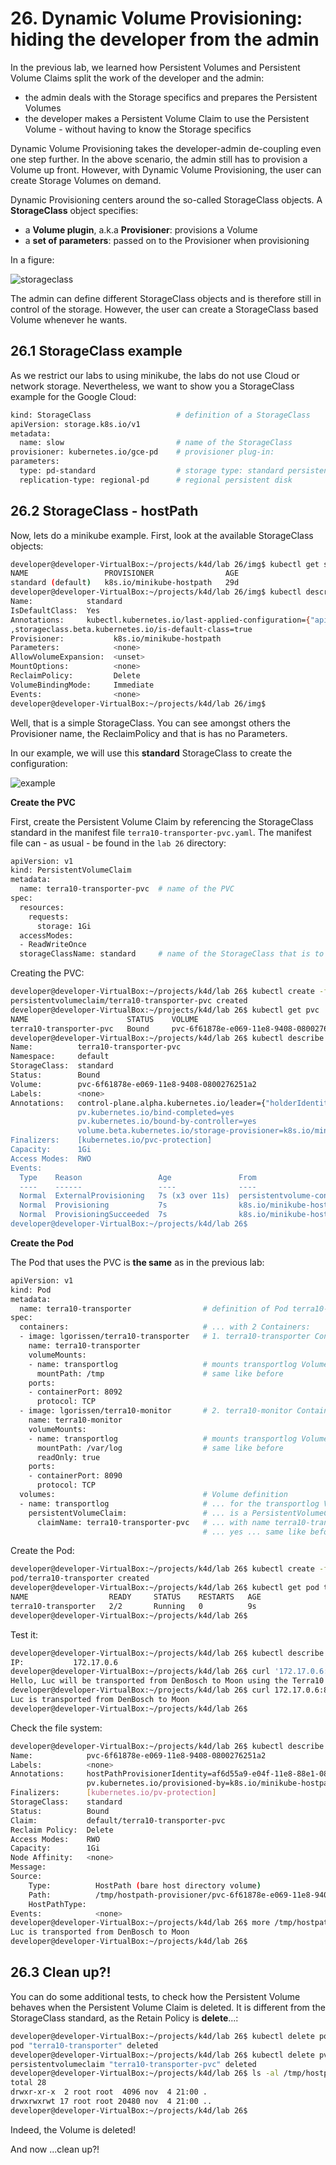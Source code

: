 # 26. Dynamic Volume Provisioning: hiding the developer from the admin

In the previous lab, we learned how Persistent Volumes and Persistent Volume Claims split the work of the developer and the admin:
- the admin deals with the Storage specifics and prepares the Persistent Volumes
- the developer makes a Persistent Volume Claim to use the Persistent Volume - without having to know the Storage specifics  

Dynamic Volume Provisioning takes the developer-admin de-coupling even one step further. In the above scenario, the admin still has to provision a Volume up front. However, with Dynamic Volume Provisioning, the user can create Storage Volumes on demand. 

Dynamic Provisioning centers around the so-called StorageClass objects. A **StorageClass** object specifies:

- a **Volume plugin**, a.k.a **Provisioner**: provisions a Volume
- a **set of parameters**: passed on to the Provisioner when provisioning 


In a figure:

![storageclass](img/lab26-dynamic-volumes.png)


The admin can define different StorageClass objects and is therefore still in control of the storage. However, the user can create a StorageClass based Volume whenever he wants.


## 26.1 StorageClass example

As we restrict our labs to using minikube, the labs do not use Cloud or network storage. Nevertheless, we want to show you a StorageClass example for the Google Cloud:

```bash
kind: StorageClass                   # definition of a StorageClass
apiVersion: storage.k8s.io/v1
metadata:
  name: slow                         # name of the StorageClass
provisioner: kubernetes.io/gce-pd    # provisioner plug-in: 
parameters:
  type: pd-standard                  # storage type: standard persistent disk
  replication-type: regional-pd      # regional persistent disk
```

## 26.2 StorageClass - hostPath

Now, lets do a minikube example. First, look at the available StorageClass objects:

```bash
developer@developer-VirtualBox:~/projects/k4d/lab 26/img$ kubectl get sc
NAME                 PROVISIONER                AGE
standard (default)   k8s.io/minikube-hostpath   29d
developer@developer-VirtualBox:~/projects/k4d/lab 26/img$ kubectl describe sc standard 
Name:            standard
IsDefaultClass:  Yes
Annotations:     kubectl.kubernetes.io/last-applied-configuration={"apiVersion":"storage.k8s.io/v1","kind":"StorageClass","metadata":{"annotations":{"storageclass.beta.kubernetes.io/is-default-class":"true"},"labels":{"addonmanager.kubernetes.io/mode":"Reconcile"},"name":"standard","namespace":""},"provisioner":"k8s.io/minikube-hostpath"}
,storageclass.beta.kubernetes.io/is-default-class=true
Provisioner:           k8s.io/minikube-hostpath
Parameters:            <none>
AllowVolumeExpansion:  <unset>
MountOptions:          <none>
ReclaimPolicy:         Delete
VolumeBindingMode:     Immediate
Events:                <none>
developer@developer-VirtualBox:~/projects/k4d/lab 26/img$
```

Well, that is a simple StorageClass. You can see amongst others the Provisioner name, the ReclaimPolicy and that is has no Parameters. 

In our example, we will use this **standard** StorageClass to create the configuration:

![example](img/lab26-dynamic-volumes-example.png)

**Create the PVC**

First, create the Persistent Volume Claim by referencing the StorageClass standard in the manifest file `terra10-transporter-pvc.yaml`. The manifest file can - as usual - be found in the `lab 26` directory:

```bash
apiVersion: v1
kind: PersistentVolumeClaim
metadata:
  name: terra10-transporter-pvc  # name of the PVC
spec:
  resources:
    requests:
      storage: 1Gi
  accessModes:
  - ReadWriteOnce
  storageClassName: standard     # name of the StorageClass that is to be used
```

Creating the PVC:

```bash
developer@developer-VirtualBox:~/projects/k4d/lab 26$ kubectl create -f terra10-transporter-pvc.yaml 
persistentvolumeclaim/terra10-transporter-pvc created
developer@developer-VirtualBox:~/projects/k4d/lab 26$ kubectl get pvc
NAME                      STATUS    VOLUME                                     CAPACITY   ACCESS MODES   STORAGECLASS   AGE
terra10-transporter-pvc   Bound     pvc-6f61878e-e069-11e8-9408-0800276251a2   1Gi        RWO            standard       5s
developer@developer-VirtualBox:~/projects/k4d/lab 26$ kubectl describe pvc terra10-transporter-pvc 
Name:          terra10-transporter-pvc
Namespace:     default
StorageClass:  standard
Status:        Bound
Volume:        pvc-6f61878e-e069-11e8-9408-0800276251a2
Labels:        <none>
Annotations:   control-plane.alpha.kubernetes.io/leader={"holderIdentity":"af6d55ea-e04f-11e8-88e1-0800276251a2","leaseDurationSeconds":15,"acquireTime":"2018-11-04T19:40:11Z","renewTime":"2018-11-04T19:40:17Z","lea...
               pv.kubernetes.io/bind-completed=yes
               pv.kubernetes.io/bound-by-controller=yes
               volume.beta.kubernetes.io/storage-provisioner=k8s.io/minikube-hostpath
Finalizers:    [kubernetes.io/pvc-protection]
Capacity:      1Gi
Access Modes:  RWO
Events:
  Type    Reason                 Age               From                                                           Message
  ----    ------                 ----              ----                                                           -------
  Normal  ExternalProvisioning   7s (x3 over 11s)  persistentvolume-controller                                    waiting for a volume to be created, either by external provisioner "k8s.io/minikube-hostpath" or manually created by system administrator
  Normal  Provisioning           7s                k8s.io/minikube-hostpath af6d55ea-e04f-11e8-88e1-0800276251a2  External provisioner is provisioning volume for claim "default/terra10-transporter-pvc"
  Normal  ProvisioningSucceeded  7s                k8s.io/minikube-hostpath af6d55ea-e04f-11e8-88e1-0800276251a2  Successfully provisioned volume pvc-6f61878e-e069-11e8-9408-0800276251a2
developer@developer-VirtualBox:~/projects/k4d/lab 26$
```

**Create the Pod**

The Pod that uses the PVC is **the same** as in the previous lab:

```bash
apiVersion: v1
kind: Pod
metadata:
  name: terra10-transporter                # definition of Pod terra10-transporter
spec:
  containers:                              # ... with 2 Containers:
  - image: lgorissen/terra10-transporter   # 1. terra10-transporter Container
    name: terra10-transporter
    volumeMounts:
    - name: transportlog                   # mounts transportlog Volume
      mountPath: /tmp                      # same like before
    ports:
    - containerPort: 8092
      protocol: TCP
  - image: lgorissen/terra10-monitor       # 2. terra10-monitor Container
    name: terra10-monitor
    volumeMounts:
    - name: transportlog                   # mounts transportlog Volume
      mountPath: /var/log                  # same like before
      readOnly: true
    ports:
    - containerPort: 8090
      protocol: TCP
  volumes:                                 # Volume definition
  - name: transportlog                     # ... for the transportlog Volume
    persistentVolumeClaim:                 # ... is a PersistentVolumeClaim
      claimName: terra10-transporter-pvc   # ... with name terra10-transporter-pvc
                                           # ... yes ... same like before!
```

Create the Pod:

```bash
developer@developer-VirtualBox:~/projects/k4d/lab 26$ kubectl create -f terra10-transporter.yaml 
pod/terra10-transporter created
developer@developer-VirtualBox:~/projects/k4d/lab 26$ kubectl get pod terra10-transporter 
NAME                  READY     STATUS    RESTARTS   AGE
terra10-transporter   2/2       Running   0          9s
developer@developer-VirtualBox:~/projects/k4d/lab 26$ 
```

Test it:

```bash
developer@developer-VirtualBox:~/projects/k4d/lab 26$ kubectl describe pod terra10-transporter | grep "^IP:"
IP:           172.17.0.6
developer@developer-VirtualBox:~/projects/k4d/lab 26$ curl '172.17.0.6:8090/?name=Luc&from=DenBosch&to=Moon'
Hello, Luc will be transported from DenBosch to Moon using the Terra10 transporter service
developer@developer-VirtualBox:~/projects/k4d/lab 26$ curl 172.17.0.6:8092
Luc is transported from DenBosch to Moon
developer@developer-VirtualBox:~/projects/k4d/lab 26$
```

Check the file system:

```bash
developer@developer-VirtualBox:~/projects/k4d/lab 26$ kubectl describe pv pvc-6f61878e-e069-11e8-9408-0800276251a2 
Name:            pvc-6f61878e-e069-11e8-9408-0800276251a2
Labels:          <none>
Annotations:     hostPathProvisionerIdentity=af6d55a9-e04f-11e8-88e1-0800276251a2
                 pv.kubernetes.io/provisioned-by=k8s.io/minikube-hostpath
Finalizers:      [kubernetes.io/pv-protection]
StorageClass:    standard
Status:          Bound
Claim:           default/terra10-transporter-pvc
Reclaim Policy:  Delete
Access Modes:    RWO
Capacity:        1Gi
Node Affinity:   <none>
Message:         
Source:
    Type:          HostPath (bare host directory volume)
    Path:          /tmp/hostpath-provisioner/pvc-6f61878e-e069-11e8-9408-0800276251a2
    HostPathType:  
Events:            <none>
developer@developer-VirtualBox:~/projects/k4d/lab 26$ more /tmp/hostpath-provisioner/pvc-6f61878e-e069-11e8-9408-0800276251a2/transporter.log 
Luc is transported from DenBosch to Moon
developer@developer-VirtualBox:~/projects/k4d/lab 26$ 
```

## 26.3 Clean up?!

You can do some additional tests, to check how the Persistent Volume behaves when the Persistent Volume Claim is deleted. It is different from the StorageClass standard, as the Retain Policy is **delete**...:

```bash
developer@developer-VirtualBox:~/projects/k4d/lab 26$ kubectl delete pod terra10-transporter 
pod "terra10-transporter" deleted
developer@developer-VirtualBox:~/projects/k4d/lab 26$ kubectl delete pvc terra10-transporter-pvc 
persistentvolumeclaim "terra10-transporter-pvc" deleted
developer@developer-VirtualBox:~/projects/k4d/lab 26$ ls -al /tmp/hostpath-provisioner/
total 28
drwxr-xr-x  2 root root  4096 nov  4 21:00 .
drwxrwxrwt 17 root root 20480 nov  4 21:00 ..
developer@developer-VirtualBox:~/projects/k4d/lab 26$
```

Indeed, the Volume is deleted!

And now ...clean up?!

